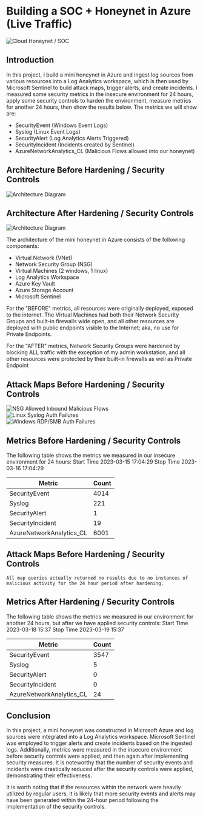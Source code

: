 # Building a SOC + Honeynet in Azure (Live Traffic)
![Cloud Honeynet / SOC](https://github.com/eavi12/AzureSOCLab/assets/58631054/2726711f-09b2-444f-b0e9-acaf80bda9de)

## Introduction

In this project, I build a mini honeynet in Azure and ingest log sources from various resources into a Log Analytics workspace, which is then used by Microsoft Sentinel to build attack maps, trigger alerts, and create incidents. I measured some security metrics in the insecure environment for 24 hours, apply some security controls to harden the environment, measure metrics for another 24 hours, then show the results below. The metrics we will show are:

- SecurityEvent (Windows Event Logs)
- Syslog (Linux Event Logs)
- SecurityAlert (Log Analytics Alerts Triggered)
- SecurityIncident (Incidents created by Sentinel)
- AzureNetworkAnalytics_CL (Malicious Flows allowed into our honeynet)

## Architecture Before Hardening / Security Controls
![Architecture Diagram](https://github.com/eavi12/AzureSOCLab/assets/58631054/572e3d48-1314-4960-9557-9ccbf4645bec)

## Architecture After Hardening / Security Controls
![Architecture Diagram](https://github.com/eavi12/AzureSOCLab/assets/58631054/f6f5f04a-bbe6-4d27-b74c-6771e8aa2a23)

The architecture of the mini honeynet in Azure consists of the following components:

- Virtual Network (VNet)
- Network Security Group (NSG)
- Virtual Machines (2 windows, 1 linux)
- Log Analytics Workspace
- Azure Key Vault
- Azure Storage Account
- Microsoft Sentinel

For the "BEFORE" metrics, all resources were originally deployed, exposed to the internet. The Virtual Machines had both their Network Security Groups and built-in firewalls wide open, and all other resources are deployed with public endpoints visible to the Internet; aka, no use for Private Endpoints.

For the "AFTER" metrics, Network Security Groups were hardened by blocking ALL traffic with the exception of my admin workstation, and all other resources were protected by their built-in firewalls as well as Private Endpoint

## Attack Maps Before Hardening / Security Controls
![NSG Allowed Inbound Malicious Flows](https://github.com/eavi12/AzureSOCLab/assets/58631054/421847f6-d3e2-4baf-8c1a-a6fca366d6ca)
<br>
![Linux Syslog Auth Failures](https://github.com/eavi12/AzureSOCLab/assets/58631054/6478f886-a88c-49bc-99b2-797ed6f32b4d)
<br>
![Windows RDP/SMB Auth Failures](https://github.com/eavi12/AzureSOCLab/assets/58631054/822db162-4633-4de9-b4d1-1661f7d422f6)
<br>

## Metrics Before Hardening / Security Controls

The following table shows the metrics we measured in our insecure environment for 24 hours:
Start Time 2023-03-15 17:04:29
Stop Time 2023-03-16 17:04:29

| Metric                   | Count
| ------------------------ | -----
| SecurityEvent            | 4014
| Syslog                   | 221
| SecurityAlert            | 1
| SecurityIncident         | 19
| AzureNetworkAnalytics_CL | 6001

## Attack Maps Before Hardening / Security Controls

```All map queries actually returned no results due to no instances of malicious activity for the 24 hour period after hardening.```

## Metrics After Hardening / Security Controls

The following table shows the metrics we measured in our environment for another 24 hours, but after we have applied security controls:
Start Time 2023-03-18 15:37
Stop Time	2023-03-19 15:37

| Metric                   | Count
| ------------------------ | -----
| SecurityEvent            | 3547
| Syslog                   | 5
| SecurityAlert            | 0
| SecurityIncident         | 0
| AzureNetworkAnalytics_CL | 24

## Conclusion

In this project, a mini honeynet was constructed in Microsoft Azure and log sources were integrated into a Log Analytics workspace. Microsoft Sentinel was employed to trigger alerts and create incidents based on the ingested logs. Additionally, metrics were measured in the insecure environment before security controls were applied, and then again after implementing security measures. It is noteworthy that the number of security events and incidents were drastically reduced after the security controls were applied, demonstrating their effectiveness.

It is worth noting that if the resources within the network were heavily utilized by regular users, it is likely that more security events and alerts may have been generated within the 24-hour period following the implementation of the security controls.
